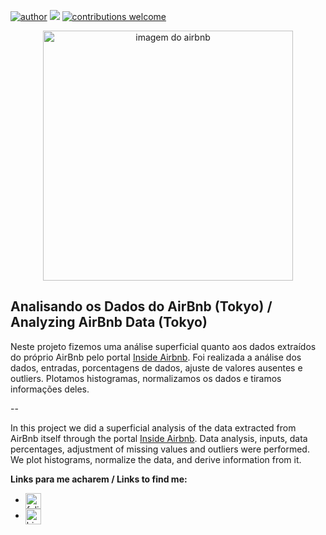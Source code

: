 [![author](https://img.shields.io/badge/author-HiroshiFHK-red.svg)](https://www.linkedin.com/in/felipe-hiroshi-katsuno/) [![](https://img.shields.io/badge/python-3.7+-blue.svg)](https://www.python.org/downloads/release/python-365/) [![contributions welcome](https://img.shields.io/badge/contributions-welcome-brightgreen.svg?style=flat)](https://github.com/HiroshiFHK/data_science/issues)

<p align="center">
  <img src="https://img.freepik.com/vetores-gratis/design-de-logotipo-de-coracao-estilo-minimalista-de-vetor_53876-136742.jpg?t=st=1721168570~exp=1721172170~hmac=d01d6356b95eab0277fc91c71c3283968436b4c1ac0406ce92d5e64b81c8e9eb&w=826" alt="imagem do airbnb"height=400px >
</p>

## Analisando os Dados do AirBnb (Tokyo) / Analyzing AirBnb Data (Tokyo)

Neste projeto fizemos uma análise superficial quanto aos dados extraídos do próprio AirBnb pelo portal [Inside Airbnb](http://insideairbnb.com/get-the-data.html). Foi realizada a análise dos dados, entradas, porcentagens de dados, ajuste de valores ausentes e outliers. Plotamos histogramas, normalizamos os dados e tiramos informações deles.

--

In this project we did a superficial analysis of the data extracted from AirBnb itself through the portal [Inside Airbnb](http://insideairbnb.com/get-the-data.html). Data analysis, inputs, data percentages, adjustment of missing values ​​and outliers were performed. We plot histograms, normalize the data, and derive information from it.

**Links para me acharem / Links to find me:**
* <a href="https://linkedin.com/in/felipe-hiroshi-katsuno" target="blank"><img align="center" src="https://www.vectorlogo.zone/logos/linkedin/linkedin-icon.svg" alt="felipe-hiroshi-katsuno" height="25" width="25" /></a>
* <a href="https://instagram.com/hiroshifhk" target="blank"><img align="center" src="https://www.vectorlogo.zone/logos/instagram/instagram-icon.svg" alt="hiroshifhk" height="25" width="25" /></a>
